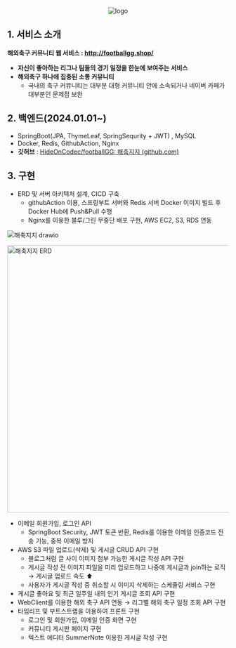 <div align="center">
  
  ![logo](https://github.com/user-attachments/assets/f375018d-5ea9-41cf-a980-3bee3154cf27)
</div>

## 1. 서비스 소개

**해외축구 커뮤니티 웹 서비스 : http://footballgg.shop/**

- **자신이 좋아하는 리그나 팀들의 경기 일정을 한눈에 보여주는 서비스**
- **해외축구 하나에 집중된 소통 커뮤니티**
    - 국내의 축구 커뮤니티는 대부분 대형 커뮤니티 안에 소속되거나 네이버 카페가 대부분인 문제점 보완
      
## 2. **백엔드(2024.01.01~)**

- SpringBoot(JPA, ThymeLeaf, SpringSequrity + JWT) , MySQL
- Docker, Redis, GithubAction, Nginx
- **깃허브** : [HideOnCodec/footballGG: 해축지지 (github.com)](https://github.com/HideOnCodec/footballGG)

## 3. 구현

- ERD 및 서버 아키텍처 설계, CICD 구축
    - githubAction 이용, 스프링부트 서버와 Redis 서버 Docker 이미지 빌드 후 Docker Hub에 Push&Pull 수행
    - Nginx를 이용한 블루/그린 무중단 배포 구현, AWS EC2, S3, RDS 연동

![해축지지 drawio](https://github.com/user-attachments/assets/14446428-bc43-44e8-b5c6-ab2d4dc7be96)


<img width="609" alt="해축지지 ERD" src="https://github.com/user-attachments/assets/31cea22e-bdd4-4e18-8892-0f8e3ede96f7">


- 이메일 회원가입, 로그인 API
    - SpringBoot Security, JWT 토큰 반환, Redis를 이용한 이메일 인증코드 전송 기능, 중복 이메일 방지
- AWS S3 파일 업로드(삭제) 및 게시글 CRUD API 구현
    - 블로그처럼 글 사이 이미지 첨부 가능한 게시글 작성 API 구현
    - 게시글 작성 전 이미지 파일을 미리 업로드하고 나중에 게시글과 join하는 로직 → 게시글 업로드 속도 ⬆️
    - 사용자가 게시글 작성 중 취소할 시 이미지 삭제하는 스케줄링 서비스 구현
- 게시글 좋아요 및 최근 일주일 내의 인기 게시글 조회 API 구현
- WebClient를 이용한 해외 축구 API 연동 → 리그별 해외 축구 일정 조회 API 구현
- 타임리프 및 부트스트랩을 이용하여 프론트 구현
    - 로그인 및 회원가입, 이메일 인증 화면 구현
    - 커뮤니티 게시판 페이지 구현
    - 텍스트 에디터 SummerNote 이용한 게시글 작성 구현
